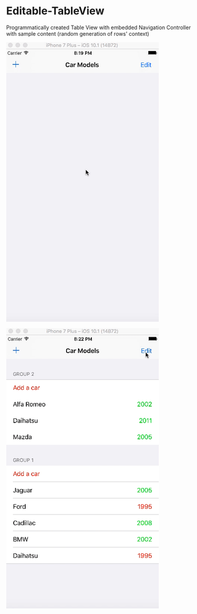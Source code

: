 # Editable-TableView
Programmatically created Table View with embedded Navigation Controller with sample content (random generation of rows' context)

![promisechains](gif1.gif)

![promisechains](gif2.gif)
